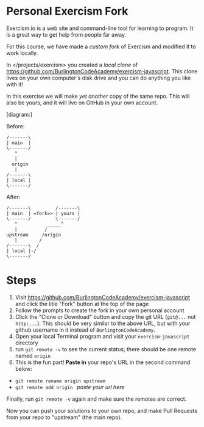 # Personal Exercism Fork

Exercism.io is a web site and command-line tool for learning to program. It is a great way to get help from people far away.

For this course, we have made a *custom fork* of Exercism and modified it to work locally.

In </projects/exercism> you created a *local clone* of <https://github.com/BurlingtonCodeAcademy/exercism-javascript>. This clone lives on your own computer's disk drive and you can do anything you like with it!

In this exercise we will make *yet another* copy of the same repo. This will also be yours, and it will live on GitHub in your own account.

[diagram:]

Before:

```
/-------\
| main  |
\-------/
   ^
   |
  origin
   |
/-------\
| local |
\-------/
```

After:

```
/-------\         /-------\
| main  | =fork=> | yours | 
\-------/         \-------/
   ^           _____^ 
   |          /
upstream     /origin
   |        /
/-------\  /
| local |-/
\-------/
```

# Steps

1. Visit <https://github.com/BurlingtonCodeAcademy/exercism-javascript> and click the litle "Fork" button at the top of the page
1. Follow the prompts to create the fork in your own personal account
1. Click the "Clone or Download" button and copy the git URL (`git@...` not `http:...`). This should be very similar to the above URL, but with your github username in it instead of `BurlingtonCodeAcademy`.
1. Open your local Terminal program and visit your `exercism-javascript` directory
1. run `git remote -v` to see the current status; there should be one remote named `origin`
1. This is the fun part! **Paste in** your repo's URL in the second command below:

* `git remote rename origin upstream`
* `git remote add origin ` *paste your url here*

Finally, run `git remote -v` again and make sure the remotes are correct.

Now you can push your solutions to your own repo, and make Pull Requests from your repo to "upstream" (the main repo).
